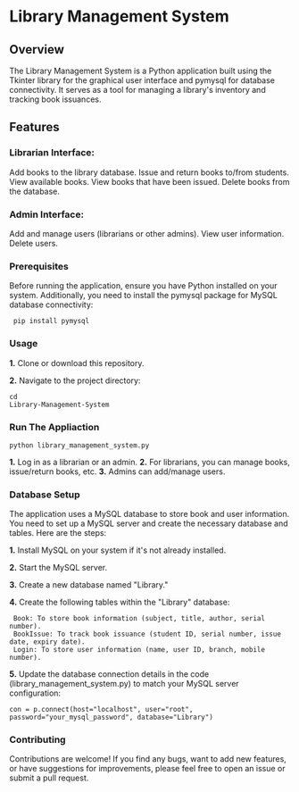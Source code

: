 # Library Management System
## Overview
The Library Management System is a Python application built using the Tkinter library for the graphical user interface and pymysql for database connectivity. It serves as a tool for managing a library's inventory and tracking book issuances.

## Features
### Librarian Interface:

Add books to the library database.
Issue and return books to/from students.
View available books.
View books that have been issued.
Delete books from the database.
### Admin Interface:
Add and manage users (librarians or other admins).
View user information.
Delete users.
### Prerequisites
Before running the application, ensure you have Python installed on your system. Additionally, you need to install the pymysql package for MySQL database connectivity:
    <pre><code> pip install pymysql
    </code></pre>
### Usage
**1.** Clone or download this repository.

**2.** Navigate to the project directory:
    <pre><code>cd Library-Management-System
    </code></pre>
### Run The Appliaction
<pre><code>python library_management_system.py
</code></pre>
**1.** Log in as a librarian or an admin.
**2.** For librarians, you can manage books, issue/return books, etc.
**3.** Admins can add/manage users.
### Database Setup
The application uses a MySQL database to store book and user information. You need to set up a MySQL server and create the necessary database and tables. Here are the steps:

**1.** Install MySQL on your system if it's not already installed.

**2.** Start the MySQL server.

**3.** Create a new database named "Library."

**4.** Create the following tables within the "Library" database:

     Book: To store book information (subject, title, author, serial number).
     BookIssue: To track book issuance (student ID, serial number, issue date, expiry date).
     Login: To store user information (name, user ID, branch, mobile number).
    
**5.** Update the database connection details in the code (library_management_system.py) to match your MySQL server configuration:
<pre><code>con = p.connect(host="localhost", user="root", password="your_mysql_password", database="Library")
</code></pre>
### Contributing
Contributions are welcome! If you find any bugs, want to add new features, or have suggestions for improvements, please feel free to open an issue or submit a pull request.



